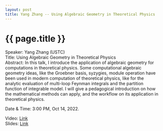 ```yaml
---
layout: post
title: Yang Zhang -- Using Algebraic Geometry in Theoretical Physics
---
```


{{ page.title }}
================

Speaker: Yang Zhang (USTC)  
Title: Using Algebraic Geometry in Theoretical Physics  
Abstract:  In this talk, I introduce the application of algebraic geometry for computations in theoretical physics. Some computational algebraic geometry ideas, like the Groebner basis, syzygies, module operation have been used in modern computation of theoretical physics, like for the analytic evaluation of multi-loop Feynman integrals and the partition function of integrable model. I will give a pedagogical introduction on how the mathematical methods can apply, and the workflow on its application in theoretical physics.  

Date & Time: 3:00 PM, Oct 14, 2022.

Video: [Link](https://www.bilibili.com/video/BV1ee4y1E7gk?share_source=copy_web&vd_source=24b177539d23769c10e3e2d6f6e5e60d)  
Slides: [Link](http://jointhepth.github.io/files/2022-10-14-Yang-Zhang.pdf)
